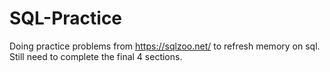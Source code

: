 # SQL-Practice
Doing practice problems from https://sqlzoo.net/ to refresh memory on sql. Still need to complete the final 4 sections. 
